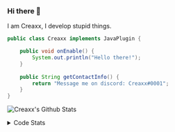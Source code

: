 ### Hi there 👋

I am Creaxx, I develop stupid things. 

```java
public class Creaxx implements JavaPlugin {

    public void onEnable() {
        System.out.println("Hello there!");
    }
    
    public String getContactInfo() {
        return "Message me on discord: Creaxx#0001";
    }
}
```

![Creaxx's Github Stats](https://github-readme-stats.vercel.app/api?username=CreaxxOG&show_icons=true&theme=dark&count_private=true)

<details>
  <summary>Code Stats</summary>

<!--START_SECTION:waka-->
![Code Time](http://img.shields.io/badge/Code%20Time-845%20hrs%2026%20mins-blue)

![Lines of code](https://img.shields.io/badge/From%20Hello%20World%20I%27ve%20Written-3%20Thousand%20lines%20of%20code-blue)

**🐱 My GitHub Data** 

> 🏆 363 Contributions in the Year 2022
 > 
> 📦 227.1 kB Used in GitHub's Storage 
 > 
> 🚫 Not Opted to Hire
 > 
> 📜 3 Public Repositories 
 > 
> 🔑 2 Private Repositories  
 > 
**I'm a Night 🦉** 

```text
🌞 Morning    7 commits      █░░░░░░░░░░░░░░░░░░░░░░░░   3.59% 
🌆 Daytime    79 commits     ██████████░░░░░░░░░░░░░░░   40.51% 
🌃 Evening    91 commits     ███████████░░░░░░░░░░░░░░   46.67% 
🌙 Night      18 commits     ██░░░░░░░░░░░░░░░░░░░░░░░   9.23%

```
📅 **I'm Most Productive on Wednesday** 

```text
Monday       32 commits     ████░░░░░░░░░░░░░░░░░░░░░   16.41% 
Tuesday      44 commits     █████░░░░░░░░░░░░░░░░░░░░   22.56% 
Wednesday    53 commits     ██████░░░░░░░░░░░░░░░░░░░   27.18% 
Thursday     11 commits     █░░░░░░░░░░░░░░░░░░░░░░░░   5.64% 
Friday       16 commits     ██░░░░░░░░░░░░░░░░░░░░░░░   8.21% 
Saturday     21 commits     ██░░░░░░░░░░░░░░░░░░░░░░░   10.77% 
Sunday       18 commits     ██░░░░░░░░░░░░░░░░░░░░░░░   9.23%

```


📊 **This Week I Spent My Time On** 

```text
💬 Programming Languages: 
Java                     30 hrs 19 mins      ████████████████████░░░░░   80.21% 
Kotlin                   5 hrs 6 mins        ███░░░░░░░░░░░░░░░░░░░░░░   13.5% 
XML                      44 mins             ░░░░░░░░░░░░░░░░░░░░░░░░░   1.97% 
Groovy                   24 mins             ░░░░░░░░░░░░░░░░░░░░░░░░░   1.06% 
YAML                     23 mins             ░░░░░░░░░░░░░░░░░░░░░░░░░   1.05%

🔥 Editors: 
IntelliJ                 37 hrs 48 mins      █████████████████████████   100.0%

```

**I Mostly Code in Java** 

```text
Java                     6 repos             ████████████████░░░░░░░░░   66.67% 
EJS                      1 repo              ██░░░░░░░░░░░░░░░░░░░░░░░   11.11% 
Kotlin                   1 repo              ██░░░░░░░░░░░░░░░░░░░░░░░   11.11% 
Python                   1 repo              ██░░░░░░░░░░░░░░░░░░░░░░░   11.11%

```



 Last Updated on 01/09/2022 12:49:06 UTC
<!--END_SECTION:waka-->
</details>
